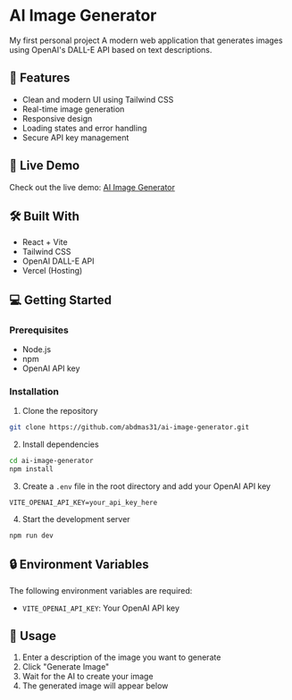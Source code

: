 # AI Image Generator
My first personal project
A modern web application that generates images using OpenAI's DALL-E API based on text descriptions.

## 🌟 Features

- Clean and modern UI using Tailwind CSS
- Real-time image generation
- Responsive design
- Loading states and error handling
- Secure API key management

## 🚀 Live Demo

Check out the live demo: [AI Image Generator](https://ai-image-generator-mocha.vercel.app/)

## 🛠️ Built With

- React + Vite
- Tailwind CSS
- OpenAI DALL-E API
- Vercel (Hosting)

## 💻 Getting Started

### Prerequisites

- Node.js
- npm
- OpenAI API key

### Installation

1. Clone the repository
```bash
git clone https://github.com/abdmas31/ai-image-generator.git
```

2. Install dependencies
```bash
cd ai-image-generator
npm install
```

3. Create a `.env` file in the root directory and add your OpenAI API key
```
VITE_OPENAI_API_KEY=your_api_key_here
```

4. Start the development server
```bash
npm run dev
```

## 🔒 Environment Variables

The following environment variables are required:

- `VITE_OPENAI_API_KEY`: Your OpenAI API key

## 📝 Usage

1. Enter a description of the image you want to generate
2. Click "Generate Image"
3. Wait for the AI to create your image
4. The generated image will appear below


